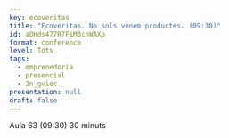 ```yaml
---
key: ecoveritas
title: "Ecoveritas. No sols venem productes. (09:30)"
id: aOHds477R7FiM3cnWAXp
format: conference
level: Tots
tags:
  - emprenedoria
  - presencial
  - 2n_gviec
presentation: null
draft: false
---
```

Aula 63 (09:30) 30 minuts